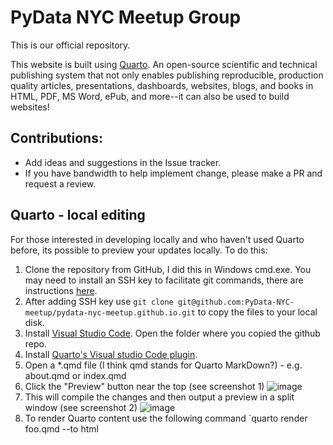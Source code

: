 # PyData NYC Meetup Group
This is our official repository.

This website is built using [Quarto](https://quarto.org/).  An open-source scientific and technical publishing system that not only enables publishing reproducible, production quality articles, presentations, dashboards, websites, blogs, and books in HTML, PDF, MS Word, ePub, and more--it can also be used to build websites!

## Contributions:
- Add ideas and suggestions in the Issue tracker.
- If you have bandwidth to help implement change, please make a PR and request a review.

## Quarto - local editing
For those interested in developing locally and who haven't used Quarto before, its possible to preview your updates locally.  To do this:
1. Clone the repository from GitHub, I did this in Windows cmd.exe.  You may need to install an SSH key to facilitate git commands, there are instructions [here](https://github.com/settings/keys).
2. After adding SSH key use `git clone git@github.com:PyData-NYC-meetup/pydata-nyc-meetup.github.io.git` to copy the files to your local disk.
3. Install [Visual Studio Code](https://code.visualstudio.com/Download).  Open the folder where you copied the github repo.
4. Install [Quarto's Visual studio Code plugin](https://marketplace.visualstudio.com/items?itemName=quarto.quarto&ssr=false#overview).  
5. Open a *.qmd file (I think qmd stands for Quarto MarkDown?) - e.g. about.qmd or index.qmd
6. Click the "Preview" button near the top (see screenshot 1) ![image](https://github.com/PyData-NYC-meetup/pydata-nyc-meetup.github.io/assets/51715345/12943340-b693-4ba2-8c15-acf1667bc8d6)
7. This will compile the changes and then output a preview in a split window (see screenshot 2) ![image](https://github.com/PyData-NYC-meetup/pydata-nyc-meetup.github.io/assets/51715345/683bbbd4-bd04-4761-a16d-9023fbf0de8b)
8. To render Quarto content use the following command `quarto render foo.qmd --to html
